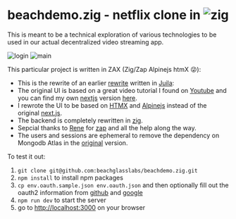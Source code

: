 # beachdemo.zig - netflix clone in ![zig](https://ziglang.org/img/zig-logo-dynamic.svg)

This is meant to be a technical exploration of various technologies to be used in our actual decentralized video streaming app.

![login](https://raw.githubusercontent.com/beachglasslabs/beachdemo.zig/master/screenshots/beachdemo-login.jpg)
![main](https://raw.githubusercontent.com/beachglasslabs/beachdemo.zig/master/screenshots/beachdemo-screen.jpg)

This particular project is written in ZAX (Zig/Zap Alpinejs htmX :stuck_out_tongue_winking_eye:):
 * This is the rewrite of an earlier [rewrite](https://github.com/beachglasslabs/beachdemo.jl) written in [Juila](https://julia.org):
 * The original UI is based on a great video tutorial I found on [Youtube](https://github.com/AntonioErdeljac/next-netflix-tutorial) and you can find my own [nextjs](https://nextjs.org) version [here](https://github.com/edyu/netflix-clone).
 * I rewrote the UI to be based on [HTMX](https://htmx.org) and [Alpinejs](https://alpinejs.dev) instead of the original [next.js](https://nextjs.org).
 * The backend is completely rewritten in [zig](https://ziglang.org).
 * Sepcial thanks to [Rene](https://github.com/renerocksai) for [zap](https://github.com/zigzap/zap) and all the help along the way.
 * The users and sessions are ephemeral to remove the dependency on Mongodb Atlas in the [original](https://github.com/edyu/netflix-clone) version.

To test it out:
 1. `git clone git@github.com:beachglasslabs/beachdemo.zig.git`
 2. `npm install` to install npm packages
 3. `cp env.oauth.sample.json env.oauth.json` and then optionally fill out the oauth2 information from [github](https://docs.github.com/en/apps/oauth-apps/building-oauth-apps/authorizing-oauth-apps) and [google](https://developers.google.com/identity/protocols/oauth2)
 4. `npm run dev` to start the server
 5. go to [http://localhost:3000](http://localhost:3000) on your browser
